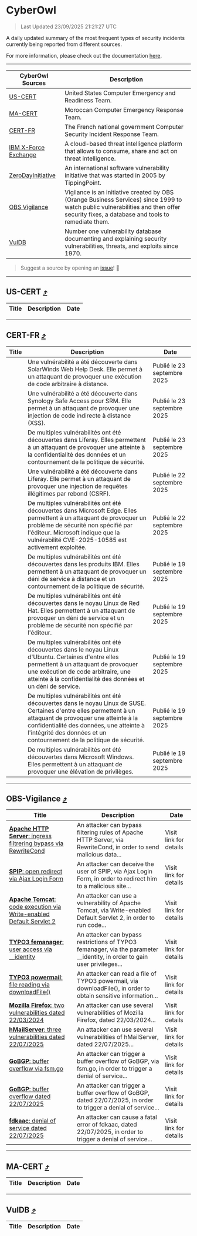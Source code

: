 
 <div id='top'></div>

# CyberOwl

 > Last Updated 23/09/2025 21:21:27 UTC
 
 A daily updated summary of the most frequent types of security incidents currently being reported from different sources.
 
 For more information, please check out the documentation [here](./docs/README.md).
 
 ---
 |CyberOwl Sources|Description|
 |---|---|
 |[US-CERT](#us-cert-arrow_heading_up)|United States Computer Emergency and Readiness Team.|
 |[MA-CERT](#ma-cert-arrow_heading_up)|Moroccan Computer Emergency Response Team.|
 |[CERT-FR](#cert-fr-arrow_heading_up)|The French national government Computer Security Incident Response Team.|
 |[IBM X-Force Exchange](#ibmcloud-arrow_heading_up)|A cloud-based threat intelligence platform that allows to consume, share and act on threat intelligence.|
 |[ZeroDayInitiative](#zerodayinitiative-arrow_heading_up)|An international software vulnerability initiative that was started in 2005 by TippingPoint.|
 |[OBS Vigilance](#obs-vigilance-arrow_heading_up)|Vigilance is an initiative created by OBS (Orange Business Services) since 1999 to watch public vulnerabilities and then offer security fixes, a database and tools to remediate them.|
 |[VulDB](#vuldb-arrow_heading_up)|Number one vulnerability database documenting and explaining security vulnerabilities, threats, and exploits since 1970.|
 
 > Suggest a source by opening an [issue](https://github.com/karimhabush/cyberowl/issues)! :raised_hands:
 ---

## US-CERT [:arrow_heading_up:](#cyberowl)

 |Title|Description|Date|
 |---|---|---|
 
 ---

## CERT-FR [:arrow_heading_up:](#cyberowl)

 |Title|Description|Date|
 |---|---|---|
 |[](https://www.cert.ssi.gouv.fr/avis/CERTFR-2025-AVI-0813/)|Une vulnérabilité a été découverte dans SolarWinds Web Help Desk. Elle permet à un attaquant de provoquer une exécution de code arbitraire à distance.|Publié le 23 septembre 2025|
 |[](https://www.cert.ssi.gouv.fr/avis/CERTFR-2025-AVI-0812/)|Une vulnérabilité a été découverte dans Synology Safe Access pour SRM. Elle permet à un attaquant de provoquer une injection de code indirecte à distance (XSS).|Publié le 23 septembre 2025|
 |[](https://www.cert.ssi.gouv.fr/avis/CERTFR-2025-AVI-0811/)|De multiples vulnérabilités ont été découvertes dans Liferay. Elles permettent à un attaquant de provoquer une atteinte à la confidentialité des données et un contournement de la politique de sécurité.|Publié le 23 septembre 2025|
 |[](https://www.cert.ssi.gouv.fr/avis/CERTFR-2025-AVI-0810/)|Une vulnérabilité a été découverte dans Liferay. Elle permet à un attaquant de provoquer une injection de requêtes illégitimes par rebond (CSRF).|Publié le 22 septembre 2025|
 |[](https://www.cert.ssi.gouv.fr/avis/CERTFR-2025-AVI-0809/)|De multiples vulnérabilités ont été découvertes dans Microsoft Edge. Elles permettent à un attaquant de provoquer un problème de sécurité non spécifié par l'éditeur. Microsoft indique que la vulnérabilité CVE-2025-10585 est activement exploitée.|Publié le 22 septembre 2025|
 |[](https://www.cert.ssi.gouv.fr/avis/CERTFR-2025-AVI-0808/)|De multiples vulnérabilités ont été découvertes dans les produits IBM. Elles permettent à un attaquant de provoquer un déni de service à distance et un contournement de la politique de sécurité.|Publié le 19 septembre 2025|
 |[](https://www.cert.ssi.gouv.fr/avis/CERTFR-2025-AVI-0807/)|De multiples vulnérabilités ont été découvertes dans le noyau Linux de Red Hat. Elles permettent à un attaquant de provoquer un déni de service et un problème de sécurité non spécifié par l'éditeur.|Publié le 19 septembre 2025|
 |[](https://www.cert.ssi.gouv.fr/avis/CERTFR-2025-AVI-0806/)|De multiples vulnérabilités ont été découvertes dans le noyau Linux d'Ubuntu. Certaines d'entre elles permettent à un attaquant de provoquer une exécution de code arbitraire, une atteinte à la confidentialité des données et un déni de service.|Publié le 19 septembre 2025|
 |[](https://www.cert.ssi.gouv.fr/avis/CERTFR-2025-AVI-0805/)|De multiples vulnérabilités ont été découvertes dans le noyau Linux de SUSE. Certaines d'entre elles permettent à un attaquant de provoquer une atteinte à la confidentialité des données, une atteinte à l'intégrité des données et un contournement de la politique de sécurité.|Publié le 19 septembre 2025|
 |[](https://www.cert.ssi.gouv.fr/avis/CERTFR-2025-AVI-0804/)|De multiples vulnérabilités ont été découvertes dans Microsoft Windows. Elles permettent à un attaquant de provoquer une élévation de privilèges.|Publié le 19 septembre 2025|
 
 ---

## OBS-Vigilance [:arrow_heading_up:](#cyberowl)

 |Title|Description|Date|
 |---|---|---|
 |[<a href="https://vigilance.fr/vulnerability/Apache-HTTP-Server-ingress-filtrering-bypass-via-RewriteCond-47787" class="noirorange"><b>Apache HTTP Server</b>: ingress filtrering bypass via RewriteCond</a>](https://vigilance.fr/vulnerability/Apache-HTTP-Server-ingress-filtrering-bypass-via-RewriteCond-47787)|An attacker can bypass filtering rules of Apache HTTP Server, via RewriteCond, in order to send malicious data...|Visit link for details|
 |[<a href="https://vigilance.fr/vulnerability/SPIP-open-redirect-via-Ajax-Login-Form-48152" class="noirorange"><b>SPIP</b>: open redirect via Ajax Login Form</a>](https://vigilance.fr/vulnerability/SPIP-open-redirect-via-Ajax-Login-Form-48152)|An attacker can deceive the user of SPIP, via Ajax Login Form, in order to redirect him to a malicious site...|Visit link for details|
 |[<a href="https://vigilance.fr/vulnerability/Apache-Tomcat-code-execution-via-Write-enabled-Default-Servlet-2-45958" class="noirorange"><b>Apache Tomcat</b>: code execution via Write-enabled Default Servlet 2</a>](https://vigilance.fr/vulnerability/Apache-Tomcat-code-execution-via-Write-enabled-Default-Servlet-2-45958)|An attacker can use a vulnerability of Apache Tomcat, via Write-enabled Default Servlet 2, in order to run code...|Visit link for details|
 |[<a href="https://vigilance.fr/vulnerability/TYPO3-femanager-user-access-via-identity-47778" class="noirorange"><b>TYPO3 femanager</b>: user access via __identity</a>](https://vigilance.fr/vulnerability/TYPO3-femanager-user-access-via-identity-47778)|An attacker can bypass restrictions of TYPO3 femanager, via the parameter __identity, in order to gain user privileges...|Visit link for details|
 |[<a href="https://vigilance.fr/vulnerability/TYPO3-powermail-file-reading-via-downloadFile-47777" class="noirorange"><b>TYPO3 powermail</b>: file reading via downloadFile()</a>](https://vigilance.fr/vulnerability/TYPO3-powermail-file-reading-via-downloadFile-47777)|An attacker can read a file of TYPO3 powermail, via downloadFile(), in order to obtain sensitive information...|Visit link for details|
 |[<a href="https://vigilance.fr/vulnerability/Mozilla-Firefox-two-vulnerabilities-dated-22-03-2024-43849" class="noirorange"><b>Mozilla Firefox</b>: two vulnerabilities dated 22/03/2024</a>](https://vigilance.fr/vulnerability/Mozilla-Firefox-two-vulnerabilities-dated-22-03-2024-43849)|An attacker can use several vulnerabilities of Mozilla Firefox, dated 22/03/2024...|Visit link for details|
 |[<a href="https://vigilance.fr/vulnerability/hMailServer-three-vulnerabilities-dated-22-07-2025-47774" class="noirorange"><b>hMailServer</b>: three vulnerabilities dated 22/07/2025</a>](https://vigilance.fr/vulnerability/hMailServer-three-vulnerabilities-dated-22-07-2025-47774)|An attacker can use several vulnerabilities of hMailServer, dated 22/07/2025...|Visit link for details|
 |[<a href="https://vigilance.fr/vulnerability/GoBGP-buffer-overflow-via-fsm-go-47773" class="noirorange"><b>GoBGP</b>: buffer overflow via fsm.go</a>](https://vigilance.fr/vulnerability/GoBGP-buffer-overflow-via-fsm-go-47773)|An attacker can trigger a buffer overflow of GoBGP, via fsm.go, in order to trigger a denial of service...|Visit link for details|
 |[<a href="https://vigilance.fr/vulnerability/GoBGP-buffer-overflow-dated-22-07-2025-47772" class="noirorange"><b>GoBGP</b>: buffer overflow dated 22/07/2025</a>](https://vigilance.fr/vulnerability/GoBGP-buffer-overflow-dated-22-07-2025-47772)|An attacker can trigger a buffer overflow of GoBGP, dated 22/07/2025, in order to trigger a denial of service...|Visit link for details|
 |[<a href="https://vigilance.fr/vulnerability/fdkaac-denial-of-service-dated-22-07-2025-47771" class="noirorange"><b>fdkaac</b>: denial of service dated 22/07/2025</a>](https://vigilance.fr/vulnerability/fdkaac-denial-of-service-dated-22-07-2025-47771)|An attacker can cause a fatal error of fdkaac, dated 22/07/2025, in order to trigger a denial of service...|Visit link for details|
 
 ---

## MA-CERT [:arrow_heading_up:](#cyberowl)

 |Title|Description|Date|
 |---|---|---|
 
 ---

## VulDB [:arrow_heading_up:](#cyberowl)

 |Title|Description|Date|
 |---|---|---|
 